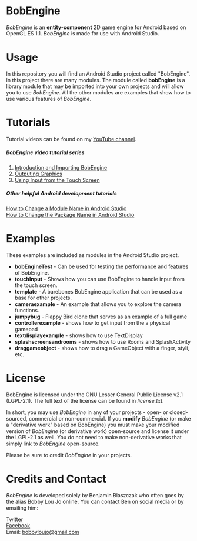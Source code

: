 BobEngine
=========
*BobEngine* is an **entity-component** 2D game engine for Android based on OpenGL ES 1.1.  *BobEngine* is made for use with Android Studio.

# Usage
In this repository you will find an Android Studio project called "BobEngine". In this project there are many modules. The module called **bobEngine** is a library module that may be imported into your own projects and will allow you to use *BobEngine*. All the other modules are examples that show how to use various features of *BobEngine*.

# Tutorials
Tutorial videos can be found on my [YouTube channel](https://www.youtube.com/channel/UCHpAptbwYuvq1L9zRY1e-6w).

##### *BobEngine* video tutorial series
1. [Introduction and Importing BobEngine](https://youtu.be/u4kAtP8BogQ)
2. [Outputing Graphics](https://youtu.be/nmvLlCXATUY)
3. [Using Input from the Touch Screen](https://youtu.be/hmWlY5lpEh0)

##### Other helpful Android development tutorials
[How to Change a Module Name in Android Studio](https://youtu.be/Ws7cDJlY5x4)  
[How to Change the Package Name in Android Studio](https://youtu.be/vu_kyLWUsUI)  

# Examples
These examples are included as modules in the Android Studio project.

* **bobEngineTest** - Can be used for testing the performance and features of BobEngine.
* **touchInput** - Shows how you can use BobEngine to handle input from the touch screen.
* **template** - A barebones BobEngine application that can be used as a base for other projects.
* **cameraexample** - An example that allows you to explore the camera functions.
* **jumpybug** - Flappy Bird clone that serves as an example of a full game
* **controllerexample** - shows how to get input from the a physical gamepad
* **textdisplayexample** - shows how to use TextDisplay
* **splashscreensandrooms** - shows how to use Rooms and SplashActivity
* **draggameobject** - shows how to drag a GameObject with a finger, styli, etc.

# License
BobEngine is licensed under the GNU Lesser General Public License v2.1 (LGPL-2.1). The full text of the license can be found in *license.txt*.

In short, you may use *BobEngine* in any of your projects - open- or closed- sourced, commercial or non-commercial. If you **modify** *BobEngine* (or make a "derivative work" based on BobEngine) you must make your modified version of *BobEngine* (or derivative work) open-source and license it under the LGPL-2.1 as well. You do not need to make non-derivative works that simply link to *BobEngine* open-source.

Please be sure to credit *BobEngine* in your projects.

# Credits and Contact
*BobEngine* is developed solely by Benjamin Blaszczak who often goes by the alias Bobby Lou Jo online. You can contact Ben on social media or by emailing him:

[Twitter](https://twitter.com/Bobbyloujo)  
[Facebook](https://www.facebook.com/bobbyloujo)  
Email: bobbyloujo@gmail.com  

